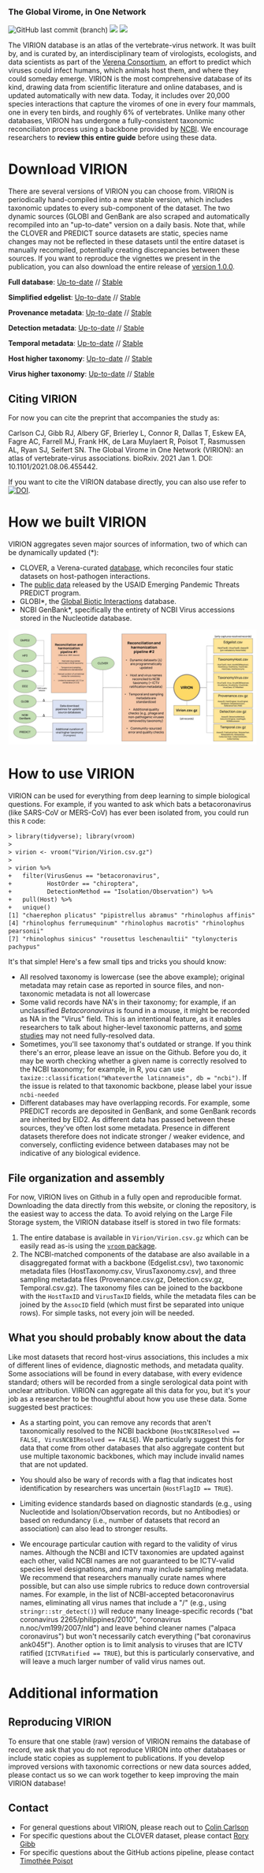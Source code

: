 ### The Global Virome, in One Network

![GitHub last commit (branch)](https://img.shields.io/github/last-commit/viralemergence/virion/gh-pages)
![](https://img.shields.io/badge/Code%20license-MIT-green)
![](https://img.shields.io/badge/Data%20license-CC--0-brightgreen)

The VIRION database is an atlas of the vertebrate-virus network. It was built by, and is curated by, an interdisciplinary team of virologists, ecologists, and data scientists as part of the [Verena Consortium](https://www.viralemergence.org/), an effort to predict which viruses could infect humans, which animals host them, and where they could someday emerge. VIRION is the most comprehensive database of its kind, drawing data from scientific literature and online databases, and is updated automatically with new data. Today, it includes over 20,000 species interactions that capture the viromes of one in every four mammals, one in every ten birds, and roughly 6% of vertebrates. Unlike many other databases, VIRION has undergone a fully-consistent taxonomic reconciliaton process using a backbone provided by [NCBI](https://www.ncbi.nlm.nih.gov/Taxonomy/Browser/wwwtax.cgi). We encourage researchers to **review this entire guide** before using these data.

# Download VIRION

There are several versions of VIRION you can choose from. VIRION is periodically hand-compiled into a new stable version, which includes taxonomic updates to every sub-component of the dataset. The two dynamic sources (GLOBI and GenBank are also scraped and automatically recompiled into an "up-to-date" version on a daily basis. Note that, while the CLOVER and PREDICT source datasets are static, species name changes may not be reflected in these datasets until the entire dataset is manually recompiled, potentially creating discrepancies between these sources. If you want to reproduce the vignettes we present in the publication, you can also download the entire release of [version 1.0.0](https://github.com/viralemergence/virion/releases/tag/v1.0.0).

**Full database**: [Up-to-date](Virion.csv.gz) // [Stable](https://github.com/viralemergence/virion/blob/main/Virion/Virion.csv.gz)

**Simplified edgelist**: [Up-to-date](Edgelist.csv.gz) // [Stable](https://github.com/viralemergence/virion/blob/main/Virion/Edgelist.csv.gz)

**Provenance metadata**:  [Up-to-date](Provenance.csv.gz) // [Stable](https://github.com/viralemergence/virion/blob/main/Virion/Provenance.csv.gz)

**Detection metadata**:  [Up-to-date](Detection.csv.gz) // [Stable](https://github.com/viralemergence/virion/blob/main/Virion/Detection.csv.gz)

**Temporal metadata**: [Up-to-date](Temporal.csv.gz) // [Stable](https://github.com/viralemergence/virion/blob/main/Virion/Temporal.csv.gz)

**Host higher taxonomy**:  [Up-to-date](TaxonomyHost.csv.gz) // [Stable](https://github.com/viralemergence/virion/blob/main/Virion/TaxonomyHost.csv.gz)

**Virus higher taxonomy**:  [Up-to-date](TaxonomyVirus.csv.gz) // [Stable](https://github.com/viralemergence/virion/blob/main/Virion/TaxonomyVirus.csv.gz)

## Citing VIRION

For now you can cite the preprint that accompanies the study as:

Carlson CJ, Gibb RJ, Albery GF, Brierley L, Connor R, Dallas T, Eskew EA, Fagre AC, Farrell MJ, Frank HK, de Lara Muylaert R, Poisot T, Rasmussen AL, Ryan SJ, Seifert SN. The Global Virome in One Network (VIRION): an atlas of vertebrate-virus associations. bioRxiv. 2021 Jan 1. DOI: 10.1101/2021.08.06.455442.

If you want to cite the VIRION database directly, you can also use refer to [![DOI](https://zenodo.org/badge/319686363.svg)](https://zenodo.org/badge/latestdoi/319686363).

# How we built VIRION

VIRION aggregates seven major sources of information, two of which can be dynamically updated (\*):
- CLOVER, a Verena-curated [database](https://github.com/viralemergence/clover), which reconciles four static datasets on host-pathogen interactions.
- The [public data](https://healthmap.org/predict) released by the USAID Emerging Pandemic Threats PREDICT program.
- GLOBI\*, the [Global Biotic Interactions](http://globalbioticinteractions.org/) database.
- NCBI GenBank\*, specifically the entirety of NCBI Virus accessions stored in the Nucleotide database.

![Virion overview](VIRION2.jpg)

# How to use VIRION

VIRION can be used for everything from deep learning to simple biological questions. For example, if you wanted to ask which bats a betacoronavirus (like SARS-CoV or MERS-CoV) has ever been isolated from, you could run this `R` code:

```
> library(tidyverse); library(vroom)
>
> virion <- vroom("Virion/Virion.csv.gz")
>
> virion %>%
+   filter(VirusGenus == "betacoronavirus",
+          HostOrder == "chiroptera",
+          DetectionMethod == "Isolation/Observation") %>%
+   pull(Host) %>%
+   unique()
[1] "chaerephon plicatus" "pipistrellus abramus" "rhinolophus affinis"      
[4] "rhinolophus ferrumequinum" "rhinolophus macrotis" "rhinolophus pearsonii"    
[7] "rhinolophus sinicus" "rousettus leschenaultii" "tylonycteris pachypus"
```

It's that simple! Here's a few small tips and tricks you should know:
- All resolved taxonomy is lowercase (see the above example); original metadata may retain case as reported in source files, and non-taxonomic metadata is not all lowercase
- Some valid records have NA's in their taxonomy; for example, if an unclassified _Betacoronavirus_ is found in a mouse, it might be recorded as NA in the "Virus" field. This is an intentional feature, as it enables researchers to talk about higher-level taxonomic patterns, and [some studies](https://www.biorxiv.org/content/10.1101/2020.05.22.111344v4) may not need fully-resolved data.
- Sometimes, you'll see taxonomy that's outdated or strange. If you think there's an error, please leave an issue on the Github. Before you do, it may be worth checking whether a given name is correctly resolved to the NCBI taxonomy; for example, in R, you can use `taxize::classification("Whateverthe latinnameis", db = "ncbi")`. If the issue is related to that taxonomic backbone, please label your issue `ncbi-needed`
- Different databases may have overlapping records. For example, some PREDICT records are deposited in GenBank, and some GenBank records are inherited by EID2. As different data has passed between these sources, they've often lost some metadata. Presence in different datasets therefore does not indicate stronger / weaker evidence, and conversely, conflicting evidence between databases may not be indicative of any biological evidence.

## File organization and assembly

For now, VIRION lives on Github in a fully open and reproducible format. Downloading the data directly from this website, or cloning the repository, is the easiest way to access the data. To avoid relying on the Large File Storage system, the VIRION database itself is stored in two file formats:

1. The entire database is available in `Virion/Virion.csv.gz` which can be easily read as-is using the [`vroom` package](https://vroom.r-lib.org/).
2. The NCBI-matched components of the database are also available in a disaggregated format with a backbone (Edgelist.csv), two taxonomic metadata files (HostTaxonomy.csv, VirusTaxonomy.csv), and three sampling metadata files (Provenance.csv.gz, Detection.csv.gz, Temporal.csv.gz). The taxonomy files can be joined to the backbone with the `HostTaxID` and `VirusTaxID` fields, while the metadata files can be joined by the `AssocID` field (which must first be separated into unique rows). For simple tasks, not every join will be needed.

## What you should probably know about the data

Like most datasets that record host-virus associations, this includes a mix of different lines of evidence, diagnostic methods, and metadata quality. Some associations will be found in every database, with every evidence standard; others will be recorded from a single serological data point with unclear attribution. VIRION can aggregate all this data for you, but it's your job as a researcher to be thoughtful about how you use these data. Some suggested best practices:

- As a starting point, you can remove any records that aren't taxonomically resolved to the NCBI backbone (`HostNCBIResolved == FALSE, VirusNCBIResolved == FALSE`). We particularly suggest this for data that come from other databases that also aggregate content but use multiple taxonomic backbones, which may include invalid names that are not updated.

- You should also be wary of records with a flag that indicates host identification by researchers was uncertain (`HostFlagID == TRUE`).

- Limiting evidence standards based on diagnostic standards (e.g., using Nucleotide and Isolation/Observation records, but no Antibodies) or based on redundancy (i.e., number of datasets that record an association) can also lead to stronger results.

- We encourage particular caution with regard to the validity of virus names. Although the NCBI and ICTV taxonomies are updated against each other, valid NCBI names are not guaranteed to be ICTV-valid species level designations, and many may include sampling metadata. We recommend that researchers manually curate names where possible, but can also use simple rubrics to reduce down controversial names. For example, in the list of NCBI-accepted betacoronavirus names, eliminating all virus names that include a "/" (e.g., using `stringr::str_detect()`) will reduce many lineage-specific records ("bat coronavirus 2265/philippines/2010", "coronavirus n.noc/vm199/2007/nld") and leave behind cleaner names ("alpaca coronavirus") but won't necessarily catch everything ("bat coronavirus ank045f"). Another option is to limit analysis to viruses that are ICTV ratified (`ICTVRatified == TRUE`), but this is particularly conservative, and will leave a much larger number of valid virus names out.

# Additional information

## Reproducing VIRION

To ensure that one stable (raw) version of VIRION remains the database of record, we ask that you do not reproduce VIRION into other databases or include static copies as supplement to publications. If you develop improved versions with taxonomic corrections or new data sources added, please contact us so we can work together to keep improving the main VIRION database!

## Contact

- For general questions about VIRION, please reach out to [Colin Carlson](mailto:colin.carlson@georgetown.edu)
- For specific questions about the CLOVER dataset, please contact [Rory Gibb](mailto:rory.gibb.14@ucl.ac.uk)
- For specific questions about the GitHub actions pipeline, please contact [Timothée Poisot](mailto:timothee.poisot@umontreal.ca)
